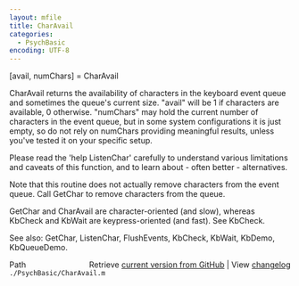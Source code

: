 ```yaml
---
layout: mfile
title: CharAvail
categories:
  - PsychBasic
encoding: UTF-8
---
```


\[avail, numChars\] = CharAvail

CharAvail returns the availability of characters in the keyboard event
queue and sometimes the queue's current size. "avail" will be 1 if
characters are available, 0 otherwise.  "numChars" may hold the current
number of characters in the event queue, but in some system
configurations it is just empty, so do not rely on numChars providing
meaningful results, unless you've tested it on your specific setup.

Please read the 'help ListenChar' carefully to understand various
limitations and caveats of this function, and to learn about - often
better - alternatives.

Note that this routine does not actually remove characters from the event
queue. Call GetChar to remove characters from the queue.

GetChar and CharAvail are character-oriented \(and slow\), whereas KbCheck
and KbWait are keypress-oriented \(and fast\). See KbCheck.

See also: GetChar, ListenChar, FlushEvents, KbCheck, KbWait, KbDemo,
KbQueueDemo.


<div class="code_header" style="text-align:right;">
  <span style="float:left;">Path&nbsp;&nbsp;</span> <span class="counter">Retrieve <a href=
  "https://raw.github.com/Psychtoolbox-3/Psychtoolbox-3/beta/./PsychBasic/CharAvail.m">current version from GitHub</a> | View <a href=
  "https://github.com/Psychtoolbox-3/Psychtoolbox-3/commits/beta/./PsychBasic/CharAvail.m">changelog</a></span>
</div>
<div class="code">
  <code>./PsychBasic/CharAvail.m</code>
</div>
